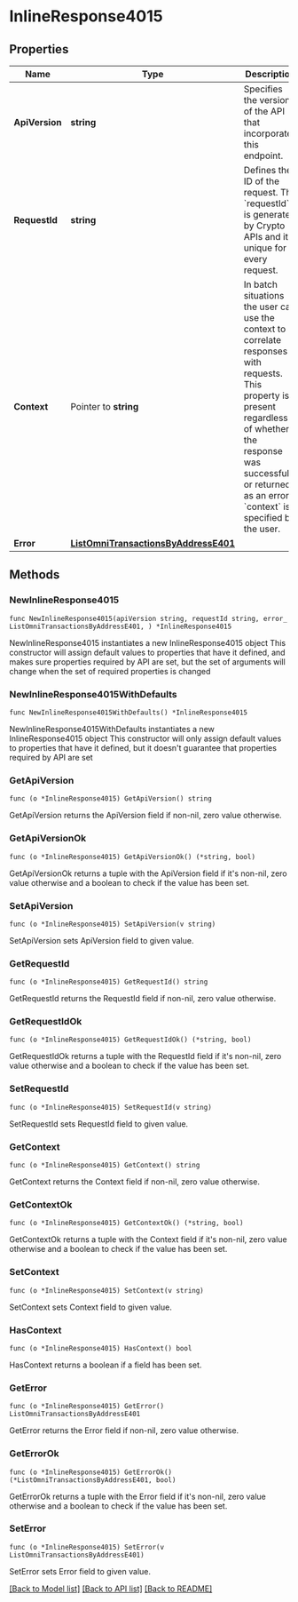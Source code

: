 # InlineResponse4015

## Properties

Name | Type | Description | Notes
------------ | ------------- | ------------- | -------------
**ApiVersion** | **string** | Specifies the version of the API that incorporates this endpoint. | 
**RequestId** | **string** | Defines the ID of the request. The &#x60;requestId&#x60; is generated by Crypto APIs and it&#39;s unique for every request. | 
**Context** | Pointer to **string** | In batch situations the user can use the context to correlate responses with requests. This property is present regardless of whether the response was successful or returned as an error. &#x60;context&#x60; is specified by the user. | [optional] 
**Error** | [**ListOmniTransactionsByAddressE401**](ListOmniTransactionsByAddressE401.md) |  | 

## Methods

### NewInlineResponse4015

`func NewInlineResponse4015(apiVersion string, requestId string, error_ ListOmniTransactionsByAddressE401, ) *InlineResponse4015`

NewInlineResponse4015 instantiates a new InlineResponse4015 object
This constructor will assign default values to properties that have it defined,
and makes sure properties required by API are set, but the set of arguments
will change when the set of required properties is changed

### NewInlineResponse4015WithDefaults

`func NewInlineResponse4015WithDefaults() *InlineResponse4015`

NewInlineResponse4015WithDefaults instantiates a new InlineResponse4015 object
This constructor will only assign default values to properties that have it defined,
but it doesn't guarantee that properties required by API are set

### GetApiVersion

`func (o *InlineResponse4015) GetApiVersion() string`

GetApiVersion returns the ApiVersion field if non-nil, zero value otherwise.

### GetApiVersionOk

`func (o *InlineResponse4015) GetApiVersionOk() (*string, bool)`

GetApiVersionOk returns a tuple with the ApiVersion field if it's non-nil, zero value otherwise
and a boolean to check if the value has been set.

### SetApiVersion

`func (o *InlineResponse4015) SetApiVersion(v string)`

SetApiVersion sets ApiVersion field to given value.


### GetRequestId

`func (o *InlineResponse4015) GetRequestId() string`

GetRequestId returns the RequestId field if non-nil, zero value otherwise.

### GetRequestIdOk

`func (o *InlineResponse4015) GetRequestIdOk() (*string, bool)`

GetRequestIdOk returns a tuple with the RequestId field if it's non-nil, zero value otherwise
and a boolean to check if the value has been set.

### SetRequestId

`func (o *InlineResponse4015) SetRequestId(v string)`

SetRequestId sets RequestId field to given value.


### GetContext

`func (o *InlineResponse4015) GetContext() string`

GetContext returns the Context field if non-nil, zero value otherwise.

### GetContextOk

`func (o *InlineResponse4015) GetContextOk() (*string, bool)`

GetContextOk returns a tuple with the Context field if it's non-nil, zero value otherwise
and a boolean to check if the value has been set.

### SetContext

`func (o *InlineResponse4015) SetContext(v string)`

SetContext sets Context field to given value.

### HasContext

`func (o *InlineResponse4015) HasContext() bool`

HasContext returns a boolean if a field has been set.

### GetError

`func (o *InlineResponse4015) GetError() ListOmniTransactionsByAddressE401`

GetError returns the Error field if non-nil, zero value otherwise.

### GetErrorOk

`func (o *InlineResponse4015) GetErrorOk() (*ListOmniTransactionsByAddressE401, bool)`

GetErrorOk returns a tuple with the Error field if it's non-nil, zero value otherwise
and a boolean to check if the value has been set.

### SetError

`func (o *InlineResponse4015) SetError(v ListOmniTransactionsByAddressE401)`

SetError sets Error field to given value.



[[Back to Model list]](../README.md#documentation-for-models) [[Back to API list]](../README.md#documentation-for-api-endpoints) [[Back to README]](../README.md)


